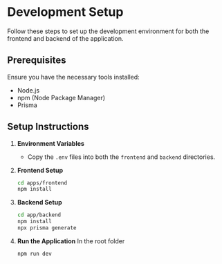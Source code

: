 # Development Setup

Follow these steps to set up the development environment for both the frontend and backend of the application.

## Prerequisites

Ensure you have the necessary tools installed:
- Node.js
- npm (Node Package Manager)
- Prisma

## Setup Instructions

1. **Environment Variables**
   - Copy the `.env` files into both the `frontend` and `backend` directories.

2. **Frontend Setup**
   ```bash
   cd apps/frontend
   npm install

3. **Backend Setup**
    ```bash
    cd app/backend
    npm install
    npx prisma generate

4. **Run the Application**
    In the root folder
    ```bash
    npm run dev
